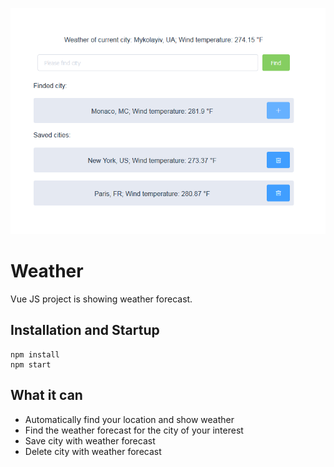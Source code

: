 ![Screenshot](screenshot.png)

# Weather
Vue JS project is showing weather forecast.

## Installation and Startup
```
npm install
npm start
```

## What it can
- Automatically find your location and show weather
- Find the weather forecast for the city of your interest
- Save city with weather forecast
- Delete city with weather forecast

